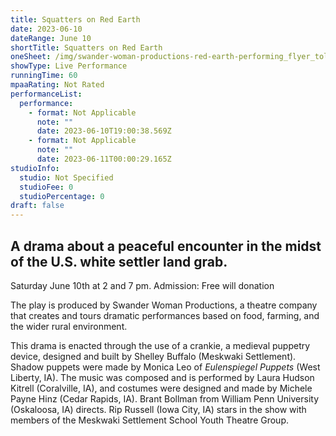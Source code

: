 ```yaml
---
title: Squatters on Red Earth
date: 2023-06-10
dateRange: June 10
shortTitle: Squatters on Red Earth
oneSheet: /img/swander-woman-productions-red-earth-performing_flyer_toledo.jpeg
showType: Live Performance
runningTime: 60
mpaaRating: Not Rated
performanceList:
  performance:
    - format: Not Applicable
      note: ""
      date: 2023-06-10T19:00:38.569Z
    - format: Not Applicable
      note: ""
      date: 2023-06-11T00:00:29.165Z
studioInfo:
  studio: Not Specified
  studioFee: 0
  studioPercentage: 0
draft: false
---
```

## **A drama about a peaceful encounter in the midst of the U.S. white settler land grab.**

S﻿aturday June 10th at 2 and 7 pm. Admission: Free will donation

The play is produced by Swander Woman Productions, a theatre company that creates and tours dramatic performances based on food, farming, and the wider rural environment.

This drama is enacted through the use of a crankie, a medieval puppetry device, designed and built by Shelley Buffalo (Meskwaki Settlement). Shadow puppets were made by Monica Leo of *Eulenspiegel Puppets* (West Liberty, IA). The music was composed and is performed by Laura Hudson Kitrell (Coralville, IA), and costumes were designed and made by Michele Payne Hinz (Cedar Rapids, IA). Brant Bollman from William Penn University (Oskaloosa, IA) directs. Rip Russell (Iowa City, IA) stars in the show with members of the Meskwaki Settlement School Youth Theatre Group.